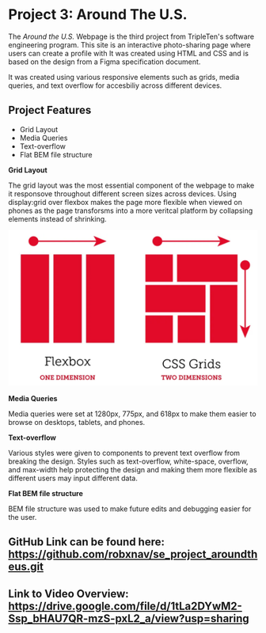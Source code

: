 # Project 3: Around The U.S.

The _Around the U.S._ Webpage is the third project from TripleTen's software engineering program. This site is an interactive photo-sharing page where users can create a profile with It was created using HTML and CSS and is based on the design from a Figma specification document.

It was created using various responsive elements such as grids, media queries, and text overflow for accesbiliy across different devices.

## Project Features

- Grid Layout
- Media Queries
- Text-overflow
- Flat BEM file structure

**Grid Layout**

The grid layout was the most essential component of the webpage to make it responsove throughout different screen sizes across devices. Using display:grid over flexbox makes the page more flexible when viewed on phones as the page transforsms into a more veritcal platform by collapsing elements instead of shrinking.

![Grid Layout Visualization](images/Flexbox-vs-Grid.png)

**Media Queries**

Media queries were set at 1280px, 775px, and 618px to make them easier to browse on desktops, tablets, and phones.

**Text-overflow**

Various styles were given to components to prevent text overflow from breaking the design. Styles such as text-overflow, white-space, overflow, and max-width help protecting the design and making them more flexible as different users may input different data.

**Flat BEM file structure**

BEM file structure was used to make future edits and debugging easier for the user.

## GitHub Link can be found here: https://github.com/robxnav/se_project_aroundtheus.git

## Link to Video Overview: https://drive.google.com/file/d/1tLa2DYwM2-Ssp_bHAU7QR-mzS-pxL2_a/view?usp=sharing

